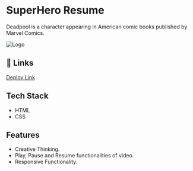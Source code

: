 
# SuperHero Resume

Deadpool is a character appearing in American comic books published by Marvel Comics. 


![Logo](https://wallpapercave.com/wp/wp5116401.jpg)


## 🔗 Links





[Deploy Link](https://creative-superhero-deadpool.netlify.app/)


## Tech Stack






- HTML
- CSS


## Features

- Creative Thinking.
- Play, Pause and Resume functionalities of video.
- Responsive Functionality.

